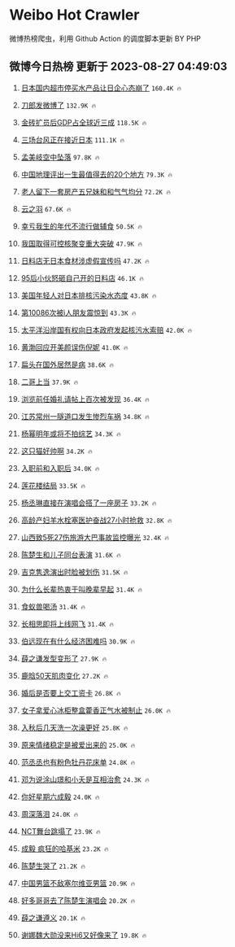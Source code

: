 # Weibo Hot Crawler 



微博热榜爬虫，利用 Github Action 的调度脚本更新 BY PHP 


## 微博今日热榜 更新于 2023-08-27 04:49:03 
1. [日本国内超市停买水产品让日企心态崩了](https://s.weibo.com/weibo?q=%23%E6%97%A5%E6%9C%AC%E5%9B%BD%E5%86%85%E8%B6%85%E5%B8%82%E5%81%9C%E4%B9%B0%E6%B0%B4%E4%BA%A7%E5%93%81%E8%AE%A9%E6%97%A5%E4%BC%81%E5%BF%83%E6%80%81%E5%B4%A9%E4%BA%86%23&t=31&band_rank=1&Refer=top) `160.4K 🔥` 

1. [刀郎发微博了](https://s.weibo.com/weibo?q=%23%E5%88%80%E9%83%8E%E5%8F%91%E5%BE%AE%E5%8D%9A%E4%BA%86%23&t=31&band_rank=2&Refer=top) `132.9K 🔥` 

1. [金砖扩员后GDP占全球近三成](https://s.weibo.com/weibo?q=%23%E9%87%91%E7%A0%96%E6%89%A9%E5%91%98%E5%90%8EGDP%E5%8D%A0%E5%85%A8%E7%90%83%E8%BF%91%E4%B8%89%E6%88%90%23&t=31&band_rank=3&Refer=top) `118.5K 🔥` 

1. [三场台风正在接近日本](https://s.weibo.com/weibo?q=%23%E4%B8%89%E5%9C%BA%E5%8F%B0%E9%A3%8E%E6%AD%A3%E5%9C%A8%E6%8E%A5%E8%BF%91%E6%97%A5%E6%9C%AC%23&t=31&band_rank=4&Refer=top) `111.1K 🔥` 

1. [孟美岐空中坠落](https://s.weibo.com/weibo?q=%23%E5%AD%9F%E7%BE%8E%E5%B2%90%E7%A9%BA%E4%B8%AD%E5%9D%A0%E8%90%BD%23&t=31&band_rank=5&Refer=top) `97.8K 🔥` 

1. [中国地理评出一生最值得去的20个地方](https://s.weibo.com/weibo?q=%E4%B8%AD%E5%9B%BD%E5%9C%B0%E7%90%86%E8%AF%84%E5%87%BA%E4%B8%80%E7%94%9F%E6%9C%80%E5%80%BC%E5%BE%97%E5%8E%BB%E7%9A%8420%E4%B8%AA%E5%9C%B0%E6%96%B9&t=31&band_rank=6&Refer=top) `79.3K 🔥` 

1. [老人留下一套房产五兄妹和和气气均分](https://s.weibo.com/weibo?q=%23%E8%80%81%E4%BA%BA%E7%95%99%E4%B8%8B%E4%B8%80%E5%A5%97%E6%88%BF%E4%BA%A7%E4%BA%94%E5%85%84%E5%A6%B9%E5%92%8C%E5%92%8C%E6%B0%94%E6%B0%94%E5%9D%87%E5%88%86%23&t=31&band_rank=7&Refer=top) `72.2K 🔥` 

1. [云之羽](https://s.weibo.com/weibo?q=%E4%BA%91%E4%B9%8B%E7%BE%BD&t=31&band_rank=8&Refer=top) `67.6K 🔥` 

1. [幸亏我生的年代不流行做辅食](https://s.weibo.com/weibo?q=%E5%B9%B8%E4%BA%8F%E6%88%91%E7%94%9F%E7%9A%84%E5%B9%B4%E4%BB%A3%E4%B8%8D%E6%B5%81%E8%A1%8C%E5%81%9A%E8%BE%85%E9%A3%9F&t=31&band_rank=9&Refer=top) `50.5K 🔥` 

1. [我国取得可控核聚变重大突破](https://s.weibo.com/weibo?q=%23%E6%88%91%E5%9B%BD%E5%8F%96%E5%BE%97%E5%8F%AF%E6%8E%A7%E6%A0%B8%E8%81%9A%E5%8F%98%E9%87%8D%E5%A4%A7%E7%AA%81%E7%A0%B4%23&t=31&band_rank=10&Refer=top) `47.9K 🔥` 

1. [日料店无日本食材涉虚假宣传吗](https://s.weibo.com/weibo?q=%23%E6%97%A5%E6%96%99%E5%BA%97%E6%97%A0%E6%97%A5%E6%9C%AC%E9%A3%9F%E6%9D%90%E6%B6%89%E8%99%9A%E5%81%87%E5%AE%A3%E4%BC%A0%E5%90%97%23&t=31&band_rank=11&Refer=top) `47.2K 🔥` 

1. [95后小伙怒砸自己开的日料店](https://s.weibo.com/weibo?q=%2395%E5%90%8E%E5%B0%8F%E4%BC%99%E6%80%92%E7%A0%B8%E8%87%AA%E5%B7%B1%E5%BC%80%E7%9A%84%E6%97%A5%E6%96%99%E5%BA%97%23&t=31&band_rank=12&Refer=top) `46.1K 🔥` 

1. [美国年轻人对日本排核污染水态度](https://s.weibo.com/weibo?q=%23%E7%BE%8E%E5%9B%BD%E5%B9%B4%E8%BD%BB%E4%BA%BA%E5%AF%B9%E6%97%A5%E6%9C%AC%E6%8E%92%E6%A0%B8%E6%B1%A1%E6%9F%93%E6%B0%B4%E6%80%81%E5%BA%A6%23&t=31&band_rank=13&Refer=top) `43.8K 🔥` 

1. [第10086次被i人朋友震惊到](https://s.weibo.com/weibo?q=%23%E7%AC%AC10086%E6%AC%A1%E8%A2%ABi%E4%BA%BA%E6%9C%8B%E5%8F%8B%E9%9C%87%E6%83%8A%E5%88%B0%23&t=31&band_rank=14&Refer=top) `43.3K 🔥` 

1. [太平洋沿岸国有权向日本政府发起核污水索赔](https://s.weibo.com/weibo?q=%23%E5%A4%AA%E5%B9%B3%E6%B4%8B%E6%B2%BF%E5%B2%B8%E5%9B%BD%E6%9C%89%E6%9D%83%E5%90%91%E6%97%A5%E6%9C%AC%E6%94%BF%E5%BA%9C%E5%8F%91%E8%B5%B7%E6%A0%B8%E6%B1%A1%E6%B0%B4%E7%B4%A2%E8%B5%94%23&t=31&band_rank=15&Refer=top) `42.0K 🔥` 

1. [黄渤回应开美颜误伤倪妮](https://s.weibo.com/weibo?q=%23%E9%BB%84%E6%B8%A4%E5%9B%9E%E5%BA%94%E5%BC%80%E7%BE%8E%E9%A2%9C%E8%AF%AF%E4%BC%A4%E5%80%AA%E5%A6%AE%23&t=31&band_rank=16&Refer=top) `41.0K 🔥` 

1. [扁头在国外居然是病](https://s.weibo.com/weibo?q=%E6%89%81%E5%A4%B4%E5%9C%A8%E5%9B%BD%E5%A4%96%E5%B1%85%E7%84%B6%E6%98%AF%E7%97%85&t=31&band_rank=17&Refer=top) `38.6K 🔥` 

1. [二哥上当](https://s.weibo.com/weibo?q=%E4%BA%8C%E5%93%A5%E4%B8%8A%E5%BD%93&t=31&band_rank=18&Refer=top) `37.9K 🔥` 

1. [浏览前任婚礼请帖上百次被发现](https://s.weibo.com/weibo?q=%E6%B5%8F%E8%A7%88%E5%89%8D%E4%BB%BB%E5%A9%9A%E7%A4%BC%E8%AF%B7%E5%B8%96%E4%B8%8A%E7%99%BE%E6%AC%A1%E8%A2%AB%E5%8F%91%E7%8E%B0&t=31&band_rank=19&Refer=top) `36.4K 🔥` 

1. [江苏常州一隧道口发生惨烈车祸](https://s.weibo.com/weibo?q=%23%E6%B1%9F%E8%8B%8F%E5%B8%B8%E5%B7%9E%E4%B8%80%E9%9A%A7%E9%81%93%E5%8F%A3%E5%8F%91%E7%94%9F%E6%83%A8%E7%83%88%E8%BD%A6%E7%A5%B8%23&t=31&band_rank=20&Refer=top) `34.8K 🔥` 

1. [杨幂明年或将不拍综艺](https://s.weibo.com/weibo?q=%23%E6%9D%A8%E5%B9%82%E6%98%8E%E5%B9%B4%E6%88%96%E5%B0%86%E4%B8%8D%E6%8B%8D%E7%BB%BC%E8%89%BA%23&t=31&band_rank=21&Refer=top) `34.3K 🔥` 

1. [这只猫好帅啊](https://s.weibo.com/weibo?q=%E8%BF%99%E5%8F%AA%E7%8C%AB%E5%A5%BD%E5%B8%85%E5%95%8A&t=31&band_rank=22&Refer=top) `34.2K 🔥` 

1. [入职前和入职后](https://s.weibo.com/weibo?q=%E5%85%A5%E8%81%8C%E5%89%8D%E5%92%8C%E5%85%A5%E8%81%8C%E5%90%8E&t=31&band_rank=23&Refer=top) `34.0K 🔥` 

1. [莲花楼结局](https://s.weibo.com/weibo?q=%E8%8E%B2%E8%8A%B1%E6%A5%BC%E7%BB%93%E5%B1%80&t=31&band_rank=24&Refer=top) `33.5K 🔥` 

1. [杨丞琳直接在演唱会搭了一座房子](https://s.weibo.com/weibo?q=%23%E6%9D%A8%E4%B8%9E%E7%90%B3%E7%9B%B4%E6%8E%A5%E5%9C%A8%E6%BC%94%E5%94%B1%E4%BC%9A%E6%90%AD%E4%BA%86%E4%B8%80%E5%BA%A7%E6%88%BF%E5%AD%90%23&t=31&band_rank=25&Refer=top) `33.2K 🔥` 

1. [高龄产妇羊水栓塞医护奋战27小时抢救](https://s.weibo.com/weibo?q=%23%E9%AB%98%E9%BE%84%E4%BA%A7%E5%A6%87%E7%BE%8A%E6%B0%B4%E6%A0%93%E5%A1%9E%E5%8C%BB%E6%8A%A4%E5%A5%8B%E6%88%9827%E5%B0%8F%E6%97%B6%E6%8A%A2%E6%95%91%23&t=31&band_rank=26&Refer=top) `32.8K 🔥` 

1. [山西致5死27伤旅游大巴事故监控曝光](https://s.weibo.com/weibo?q=%23%E5%B1%B1%E8%A5%BF%E8%87%B45%E6%AD%BB27%E4%BC%A4%E6%97%85%E6%B8%B8%E5%A4%A7%E5%B7%B4%E4%BA%8B%E6%95%85%E7%9B%91%E6%8E%A7%E6%9B%9D%E5%85%89%23&t=31&band_rank=27&Refer=top) `32.4K 🔥` 

1. [陈楚生和儿子同台表演](https://s.weibo.com/weibo?q=%23%E9%99%88%E6%A5%9A%E7%94%9F%E5%92%8C%E5%84%BF%E5%AD%90%E5%90%8C%E5%8F%B0%E8%A1%A8%E6%BC%94%23&t=31&band_rank=28&Refer=top) `31.6K 🔥` 

1. [吉克隽逸演出时脸被划伤](https://s.weibo.com/weibo?q=%23%E5%90%89%E5%85%8B%E9%9A%BD%E9%80%B8%E6%BC%94%E5%87%BA%E6%97%B6%E8%84%B8%E8%A2%AB%E5%88%92%E4%BC%A4%23&t=31&band_rank=29&Refer=top) `31.5K 🔥` 

1. [为什么长辈热衷于叫晚辈早起](https://s.weibo.com/weibo?q=%23%E4%B8%BA%E4%BB%80%E4%B9%88%E9%95%BF%E8%BE%88%E7%83%AD%E8%A1%B7%E4%BA%8E%E5%8F%AB%E6%99%9A%E8%BE%88%E6%97%A9%E8%B5%B7%23&t=31&band_rank=30&Refer=top) `31.4K 🔥` 

1. [食蚁兽喝汤](https://s.weibo.com/weibo?q=%E9%A3%9F%E8%9A%81%E5%85%BD%E5%96%9D%E6%B1%A4&t=31&band_rank=31&Refer=top) `31.4K 🔥` 

1. [长相思即将上线网飞](https://s.weibo.com/weibo?q=%23%E9%95%BF%E7%9B%B8%E6%80%9D%E5%8D%B3%E5%B0%86%E4%B8%8A%E7%BA%BF%E7%BD%91%E9%A3%9E%23&t=31&band_rank=32&Refer=top) `31.4K 🔥` 

1. [伯远现在有什么经济困难吗](https://s.weibo.com/weibo?q=%23%E4%BC%AF%E8%BF%9C%E7%8E%B0%E5%9C%A8%E6%9C%89%E4%BB%80%E4%B9%88%E7%BB%8F%E6%B5%8E%E5%9B%B0%E9%9A%BE%E5%90%97%23&t=31&band_rank=33&Refer=top) `30.9K 🔥` 

1. [薛之谦发型变形了](https://s.weibo.com/weibo?q=%23%E8%96%9B%E4%B9%8B%E8%B0%A6%E5%8F%91%E5%9E%8B%E5%8F%98%E5%BD%A2%E4%BA%86%23&t=31&band_rank=34&Refer=top) `27.9K 🔥` 

1. [鹿晗50天肌肉变化](https://s.weibo.com/weibo?q=%23%E9%B9%BF%E6%99%9750%E5%A4%A9%E8%82%8C%E8%82%89%E5%8F%98%E5%8C%96%23&t=31&band_rank=35&Refer=top) `27.2K 🔥` 

1. [婚后是否要上交工资卡](https://s.weibo.com/weibo?q=%E5%A9%9A%E5%90%8E%E6%98%AF%E5%90%A6%E8%A6%81%E4%B8%8A%E4%BA%A4%E5%B7%A5%E8%B5%84%E5%8D%A1&t=31&band_rank=36&Refer=top) `26.8K 🔥` 

1. [女子拿爱心冰柜整盒藿香正气水被制止](https://s.weibo.com/weibo?q=%23%E5%A5%B3%E5%AD%90%E6%8B%BF%E7%88%B1%E5%BF%83%E5%86%B0%E6%9F%9C%E6%95%B4%E7%9B%92%E8%97%BF%E9%A6%99%E6%AD%A3%E6%B0%94%E6%B0%B4%E8%A2%AB%E5%88%B6%E6%AD%A2%23&t=31&band_rank=37&Refer=top) `26.0K 🔥` 

1. [入秋后几天洗一次澡更好](https://s.weibo.com/weibo?q=%23%E5%85%A5%E7%A7%8B%E5%90%8E%E5%87%A0%E5%A4%A9%E6%B4%97%E4%B8%80%E6%AC%A1%E6%BE%A1%E6%9B%B4%E5%A5%BD%23&t=31&band_rank=38&Refer=top) `25.8K 🔥` 

1. [原来情绪稳定是被爱出来的](https://s.weibo.com/weibo?q=%23%E5%8E%9F%E6%9D%A5%E6%83%85%E7%BB%AA%E7%A8%B3%E5%AE%9A%E6%98%AF%E8%A2%AB%E7%88%B1%E5%87%BA%E6%9D%A5%E7%9A%84%23&t=31&band_rank=39&Refer=top) `25.0K 🔥` 

1. [范丞丞也有粉色牡丹花床单](https://s.weibo.com/weibo?q=%23%E8%8C%83%E4%B8%9E%E4%B8%9E%E4%B9%9F%E6%9C%89%E7%B2%89%E8%89%B2%E7%89%A1%E4%B8%B9%E8%8A%B1%E5%BA%8A%E5%8D%95%23&t=31&band_rank=40&Refer=top) `24.8K 🔥` 

1. [邓为说涂山璟和小夭是互相治愈](https://s.weibo.com/weibo?q=%23%E9%82%93%E4%B8%BA%E8%AF%B4%E6%B6%82%E5%B1%B1%E7%92%9F%E5%92%8C%E5%B0%8F%E5%A4%AD%E6%98%AF%E4%BA%92%E7%9B%B8%E6%B2%BB%E6%84%88%23&t=31&band_rank=41&Refer=top) `24.3K 🔥` 

1. [你好星期六成毅](https://s.weibo.com/weibo?q=%E4%BD%A0%E5%A5%BD%E6%98%9F%E6%9C%9F%E5%85%AD%E6%88%90%E6%AF%85&t=31&band_rank=42&Refer=top) `24.0K 🔥` 

1. [周深落泪](https://s.weibo.com/weibo?q=%23%E5%91%A8%E6%B7%B1%E8%90%BD%E6%B3%AA%23&t=31&band_rank=43&Refer=top) `24.0K 🔥` 

1. [NCT舞台跳塌了](https://s.weibo.com/weibo?q=%23NCT%E8%88%9E%E5%8F%B0%E8%B7%B3%E5%A1%8C%E4%BA%86%23&t=31&band_rank=44&Refer=top) `23.9K 🔥` 

1. [成毅 疯狂的哈基米](https://s.weibo.com/weibo?q=%E6%88%90%E6%AF%85%20%E7%96%AF%E7%8B%82%E7%9A%84%E5%93%88%E5%9F%BA%E7%B1%B3&t=31&band_rank=45&Refer=top) `23.2K 🔥` 

1. [陈楚生哭了](https://s.weibo.com/weibo?q=%23%E9%99%88%E6%A5%9A%E7%94%9F%E5%93%AD%E4%BA%86%23&t=31&band_rank=46&Refer=top) `21.2K 🔥` 

1. [中国男篮不敌塞尔维亚男篮](https://s.weibo.com/weibo?q=%23%E4%B8%AD%E5%9B%BD%E7%94%B7%E7%AF%AE%E4%B8%8D%E6%95%8C%E5%A1%9E%E5%B0%94%E7%BB%B4%E4%BA%9A%E7%94%B7%E7%AF%AE%23&t=31&band_rank=47&Refer=top) `20.9K 🔥` 

1. [好多哥哥去了陈楚生演唱会](https://s.weibo.com/weibo?q=%23%E5%A5%BD%E5%A4%9A%E5%93%A5%E5%93%A5%E5%8E%BB%E4%BA%86%E9%99%88%E6%A5%9A%E7%94%9F%E6%BC%94%E5%94%B1%E4%BC%9A%23&t=31&band_rank=48&Refer=top) `20.2K 🔥` 

1. [薛之谦遵义](https://s.weibo.com/weibo?q=%E8%96%9B%E4%B9%8B%E8%B0%A6%E9%81%B5%E4%B9%89&t=31&band_rank=49&Refer=top) `20.1K 🔥` 

1. [谢娜魏大勋没来Hi6又好像来了](https://s.weibo.com/weibo?q=%23%E8%B0%A2%E5%A8%9C%E9%AD%8F%E5%A4%A7%E5%8B%8B%E6%B2%A1%E6%9D%A5Hi6%E5%8F%88%E5%A5%BD%E5%83%8F%E6%9D%A5%E4%BA%86%23&t=31&band_rank=50&Refer=top) `19.8K 🔥` 

